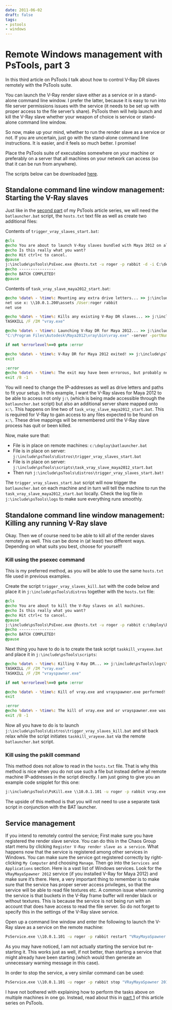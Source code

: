 ```yaml
---
date: 2011-06-02
draft: false
tags:
- pstools
- windows
---
```


# Remote Windows management with PsTools, part 3

In this third article on PsTools I talk about how to control V-Ray DR slaves remotely with the PsTools suite.

<!-- more -->

You can launch the V-Ray render slave either as a service or in a stand-alone command line window. I prefer the latter, because it is easy to run into file server permissions issues with the service (it needs to be set up with proper access to the file server’s share). PsTools then will help launch and kill the V-Ray slave whether your weapon of choice is service or stand-alone command line window.

So now, make up your mind, whether to run the render slave as a service or not. If you are uncertain, just go with the stand-alone command line instructions. It is easier, and it feels so much better. I promise!

Place the PsTools suite of executables somewhere on your machine or preferably on a server that all machines on your network can access (so that it can be run from anywhere).

The scripts below can be downloaded [here](/static/pstools/pstools_scripts_vray_slaves.zip).

## Standalone command line window management: Starting the V-Ray slaves

Just like in the [second part](2011-05-15-remote-windows-management-with-pstools-part-2.md) of my PsTools article series, we will need the `batlauncher.bat` script, the `hosts.txt` text file as well as create two additional files:

Contents of `trigger_vray_slaves_start.bat`:

```bat
@cls
@echo You are about to launch V-Ray slaves bundled with Maya 2012 on all machines.
@echo Is this really what you want?
@echo Hit ctrl+c to cancel.
@pause
j:\include\psTools\PsExec.exe @hosts.txt -u roger -p rabbit -d -i C:\deploy\batlauncher.bat task_vray_slave_maya2012_start.bat
@echo ----------------
@echo BATCH COMPLETED!
@pause
```

Contents of `task_vray_slave_maya2012_start.bat`:

```bat
@echo %date% - %time%: Mounting any extra drive letters... >> j:\include\psTools\logs\%computername%.log
net use x: \\10.0.1.200\assets /User:roger rabbit
net use

@echo %date% - %time%: Kills any existing V-Ray DR slaves... >> j:\include\psTools\logs\%computername%.log
TASKKILL /F /IM "vray.exe"

@echo %date% - %time%: Launching V-Ray DR for Maya 2012... >> j:\include\psTools\logs\%computername%.log
"C:\Program Files\Autodesk\Maya2012\vray\bin\vray.exe" -server -portNumber=20207

if not %errorlevel%==0 goto :error

@echo %date% - %time%: V-Ray DR for Maya 2012 exited! >> j:\include\psTools\logs\%computername%.log
exit

:error
@echo %date% - %time%: The exit may have been errorous, but probably not! :) >> j:\include\psTools\logs\%computername%.log
exit /B -1
```

You will need to change the IP-addresses as well as drive letters and paths to fit your setup. In this example, I want the V-Ray slaves for Maya 2012 to be able to access not only `j:\` (which is being made accessible through the `batlauncher.bat` script) but also an additional server share mapped onto `x:\`. This happens on line two of `task_vray_slave_maya2012_start.bat`. This is required for V-Ray to gain access to any files expected to be found on `x:\`. These drive mappings will be remembered until the V-Ray slave process has quit or been killed.

Now, make sure that:

- File is in place on remote machines: `c:\deploy\batlauncher.bat`
- File is in place on server: `j:\include\psTools\distros\trigger_vray_slaves_start.bat`
- File is in place on server: `j:\include\psTools\scripts\task_vray_slave_maya2012_start.bat`
- Then run `j:\include\psTools\distros\trigger_vray_slaves_start.bat!`

The `trigger_vray_slaves_start.bat` script will now trigger the `batlauncher.bat` on each machine and in turn will tell the machine to run the `task_vray_slave_maya2012_start.bat` locally. Check the log file in `j:\include\psTools\logs` to make sure everything runs smoothly.

## Standalone command line window management: Killing any running V-Ray slave

Okay. Then we of course need to be able to kill all of the render slaves remotely as well. This can be done in (at least) two different ways. Depending on what suits you best, choose for yourself!

### Kill using the psexec command

This is my preferred method, as you will be able to use the same `hosts.txt` file used in previous examples.

Create the script `trigger_vray_slaves_kill.bat` with the code below and place it in `j:\include\psTools\distros` together with the `hosts.txt` file:

```bat
@cls
@echo You are about to kill the V-Ray slaves on all machines.
@echo Is this really what you want?
@echo Hit ctrl+c to cancel.
@pause
j:\include\psTools\PsExec.exe @hosts.txt -u roger -p rabbit c:\deploy\batlauncher.bat taskkill_vrayexe.bat
@echo ----------------
@echo BATCH COMPLETED!
@pause
```

Next thing you have to do is to create the task script `taskkill_vrayexe.bat` and place it in `j:\include\psTools\scripts`:

```bat
@echo %date% - %time%: Killing V-Ray DR... >> j:\include\psTools\logs\%computername%.log
TASKKILL /F /IM "vray.exe"
TASKKILL /F /IM "vrayspawner.exe"

if not %errorlevel%==0 goto :error

@echo %date% - %time%: Kill of vray.exe and vrayspawner.exe performed! >> j:\include\psTools\logs\%computername%.log
exit

:error
@echo %date% - %time%: The kill of vray.exe and or vrayspawner.exe was errorous! (vray.exe may not have been running in the first place) >> j:\include\psTools\logs\%computername%.log
exit /B -1
```

Now all you have to do is to launch `j:\include\psTools\distros\trigger_vray_slaves_kill.bat` and sit back relax while the script initiates `taskkill_vrayexe.bat` via the remote `batlauncher.bat` script.

### Kill using the pskill command

This method does not allow to read in the `hosts.txt` file. That is why this method is nice when you do not use such a file but instead define all remote machine IP-addresses in the script directly. I am just going to give you an example code snipplet for this one:

```bat
j:\include\psTools\PsKill.exe \\10.0.1.101 -u roger -p rabbit vray.exe
```

The upside of this method is that you will not need to use a separate task script in conjunction with the BAT launcher.

## Service management

If you intend to remotely control the service; First make sure you have registered the render slave service. You can do this in the Chaos Group start menu by clicking `Register V-Ray render slave as a service`. What happens now that the service is registered among other services in Windows. You can make sure the service got registered correctly by right-clicking `My Computer` and choosing `Manage`. Then go into the `Services and Applications` section. Here is a vast list of Windows services. Look for the `VRayMayaSpawner 2012` service (if you installed V-Ray for Maya 2012) and make sure it’s there. Here, a very important thing to remember is to make sure that the service has proper server access privileges, so that the service will be able to read file textures etc. A common issue when running the service is that buckets in the V-Ray frame buffer will render black or without textures. This is because the service is not being run with an account that does have access to read the file server. So do not forget to specify this in the settings of the V-Ray slave service.

Open up a command line window and enter the following to launch the V-Ray slave as a service on the remote machine:

```bat
PsService.exe \\10.0.1.101 -u roger -p rabbit restart "VRayMayaSpawner 2012"
```

As you may have noticed, I am not actually starting the service but re-starting it. This works just as well, if not better, than starting a service that might already have been starting (which would then generate an unnecessary warning message in this case).

In order to stop the service, a very similar command can be used:

```bat
PsService.exe \\10.0.1.101 -u roger -p rabbit stop "VRayMayaSpawner 2012"
```

I have not bothered with explaining how to perform the tasks above on multiple machines in one go. Instead, read about this in [part 1](2011-05-13-remote-windows-management-with-pstools-part-1.md) of this article series on PsTools.